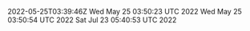 2022-05-25T03:39:46Z
Wed May 25 03:50:23 UTC 2022
Wed May 25 03:50:54 UTC 2022
Sat Jul 23 05:40:53 UTC 2022
